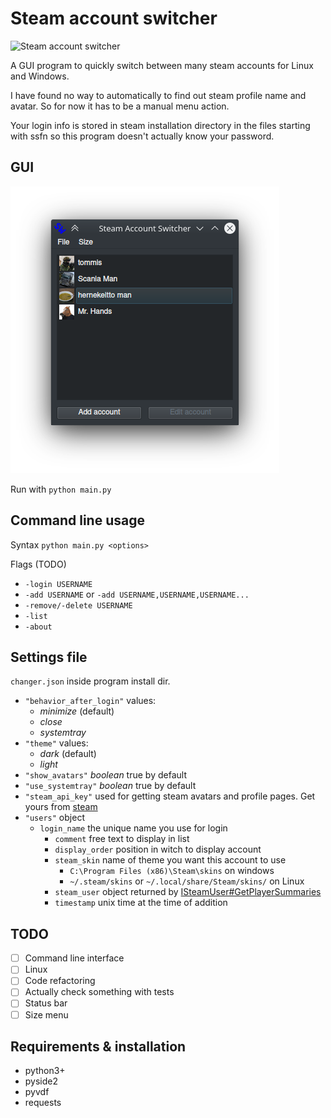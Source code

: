 # Steam account switcher

![Steam account switcher](https://github.com/tommis/steam_account_switcher/workflows/Steam%20account%20switcher/badge.svg?branch=master)

A GUI program to quickly switch between many steam accounts for Linux and Windows.

I have found no way to automatically to find out steam profile name and avatar. So for now it has to be a manual menu action.

Your login info is stored in steam installation directory in the files starting with ssfn so this program doesn't actually know your password.

## GUI

![screenshot](screenshot.png)

Run with `python main.py`

## Command line usage

Syntax `python main.py <options>`

Flags  (TODO)

* `-login USERNAME`
* `-add USERNAME` or `-add USERNAME,USERNAME,USERNAME...`
* `-remove/-delete USERNAME`
* `-list`
* `-about`


## Settings file

`changer.json` inside program install dir.

- `"behavior_after_login"` values:
    - *minimize* (default)
    - *close*
    - *systemtray*
- `"theme"` values:
    - *dark* (default)
    - *light*
- `"show_avatars"` *boolean* true by default
- `"use_systemtray"` *boolean* true by default
- `"steam_api_key"` used for getting steam avatars and profile pages. Get yours from [steam](https://steamcommunity.com/dev/apikey)
- `"users"` object
    - `login_name` the unique name you use for login
        - `comment` free text to display in list
        - `display_order` position in witch to display account
        - `steam_skin` name of theme you want this account to use
            - `C:\Program Files (x86)\Steam\skins` on windows
            - `~/.steam/skins` or `~/.local/share/Steam/skins/` on Linux
        - `steam_user` object returned by [ISteamUser#GetPlayerSummaries](https://partner.steamgames.com/doc/webapi/ISteamUser#GetPlayerSummaries)
        - `timestamp` unix time at the time of addition

## TODO

- [ ] Command line interface
- [ ] Linux
- [ ] Code refactoring
- [ ] Actually check something with tests
- [ ] Status bar
- [ ] Size menu
        
## Requirements & installation

- python3+
- pyside2
- pyvdf
- requests
